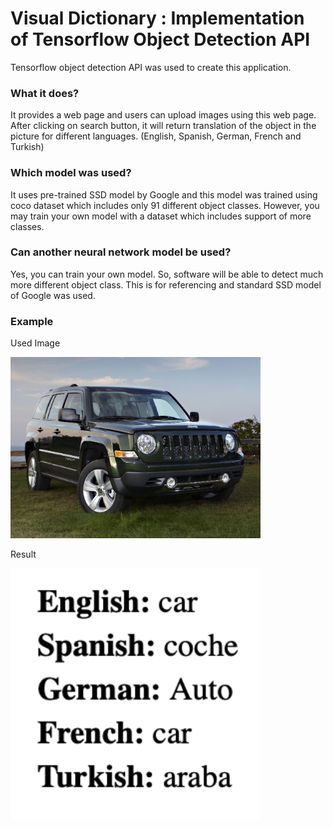 # Visual Dictionary : Implementation of Tensorflow Object Detection API
Tensorflow object detection API was used to create this application.

<h3>What it does?</h3>
It provides a web page and users can upload images using this web page. After clicking on search button, it will return translation of the object in the picture for different languages. (English, Spanish, German, French and Turkish)

<h3>Which model was used?</h3>
It uses pre-trained SSD model by Google and this model was trained using coco dataset which includes only 91 different object classes. However, you may train your own model with a dataset which includes support of more classes.

<h3>Can another neural network model be used?</h3>
Yes, you can train your own model. So, software will be able to detect much more different object class. This is for referencing and standard SSD model of Google was used.

<h3>Example</h3>
<p>Used Image</p>
<img src="https://github.com/nburak/Visual-Dictionary-Implementation-of-Tensorflow-Object-Detection-API/blob/master/00003.jpg?raw=true" width="400px" height=auto"">
<p>Result</p>
<img src="https://github.com/nburak/Visual-Dictionary-Implementation-of-Tensorflow-Object-Detection-API/blob/master/Screenshot%202019-10-16%20at%2000.42.53.png?raw=true" width="400px" height=auto"">


